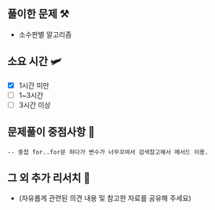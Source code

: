 ## 풀이한 문제 ⚒️
- 소수판별 알고리즘

## 소요 시간 🛩️
- [X] 1시간 미만
- [ ] 1~3시간
- [ ] 3시간 이상

## 문제풀이 중점사항 🤔
```
-- 중첩 for..for문 하다가 변수가 너무꼬여서 검색참고해서 메서드 이용.
```

## 그 외 추가 리서치 🚀
- (자유롭게 관련된 의견 내용 및 참고한 자료를 공유해 주세요)

